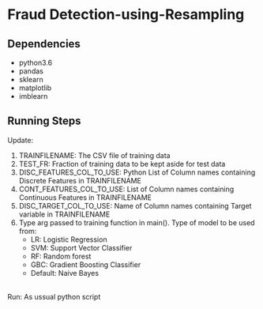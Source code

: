 # Fraud Detection-using-Resampling

## Dependencies
- python3.6
- pandas 
- sklearn
- matplotlib 
- imblearn

## Running Steps
Update:
1. TRAINFILENAME: The CSV file of training data
2. TEST_FR: Fraction of training data to be kept aside for test data 
3. DISC_FEATURES_COL_TO_USE: Python List of Column names containing Discrete Features in TRAINFILENAME
4. CONT_FEATURES_COL_TO_USE: List of Column names containing Continuous Features in TRAINFILENAME
5. DISC_TARGET_COL_TO_USE: Name of Column names containing Target variable in TRAINFILENAME
6. Type arg passed to training function in main(). Type of model to be used from:
      - LR: Logistic Regression
      - SVM: Support Vector Classifier
      - RF: Random forest
      - GBC: Gradient Boosting Classifier
      - Default: Naive Bayes
<br />
Run:
As ussual python script
